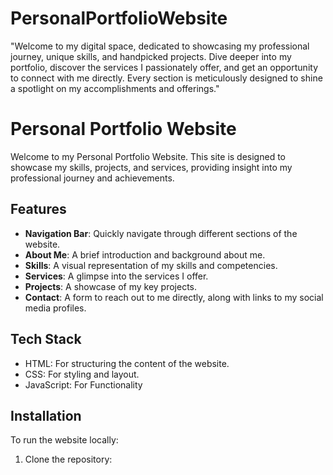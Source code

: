 # PersonalPortfolioWebsite
"Welcome to my digital space, dedicated to showcasing my professional journey, unique skills, and handpicked projects. Dive deeper into my portfolio, discover the services I passionately offer, and get an opportunity to connect with me directly. Every section is meticulously designed to shine a spotlight on my accomplishments and offerings."
# Personal Portfolio Website

Welcome to my Personal Portfolio Website. This site is designed to showcase my skills, projects, and services, providing insight into my professional journey and achievements.

## Features

- **Navigation Bar**: Quickly navigate through different sections of the website.
- **About Me**: A brief introduction and background about me.
- **Skills**: A visual representation of my skills and competencies.
- **Services**: A glimpse into the services I offer.
- **Projects**: A showcase of my key projects.
- **Contact**: A form to reach out to me directly, along with links to my social media profiles.

## Tech Stack

- HTML: For structuring the content of the website.
- CSS: For styling and layout.
- JavaScript: For Functionality 

## Installation

To run the website locally:

1. Clone the repository:
